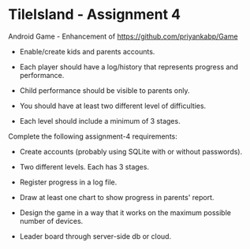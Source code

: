 # TileIsland - Assignment 4
Android Game - Enhancement of https://github.com/priyankabp/Game

 - Enable/create kids and parents accounts. 

 - Each player should have a log/history that represents progress and performance. 

 - Child performance should be visible to parents only.

 - You should have at least two different level of difficulties. 

 - Each level should include a minimum of 3 stages.

Complete the following assignment-4 requirements:

 - Create accounts (probably using SQLite with or without passwords).

 - Two different levels. Each has 3 stages.

 - Register progress in a log file.

 - Draw at least one chart to show progress in parents' report.

 - Design the game in a way that it works on the maximum possible number of devices.

 - Leader board through server-side db or cloud.
